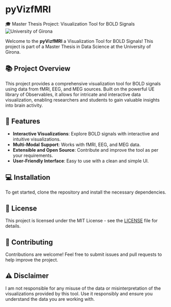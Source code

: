 # pyVizfMRI

🎓 Master Thesis Project: Visualization Tool for BOLD Signals
![University of Girona](https://upload.wikimedia.org/wikipedia/en/thumb/4/4d/University_of_Girona.svg/1200px-University_of_Girona.svg.png)

Welcome to the **pyVizfMRI** a Visualization Tool for BOLD Signals! This project is part of a Master Thesis in Data Science at the University of Girona.

## 📚 Project Overview

This project provides a comprehensive visualization tool for BOLD signals using data from fMRI, EEG, and MEG sources. Built on the powerful UE library of Observables, it allows for intricate and interactive data visualization, enabling researchers and students to gain valuable insights into brain activity.



## 🚀 Features

- **Interactive Visualizations**: Explore BOLD signals with interactive and intuitive visualizations.
- **Multi-Modal Support**: Works with fMRI, EEG, and MEG data.
- **Extensible and Open Source**: Contribute and improve the tool as per your requirements.
- **User-Friendly Interface**: Easy to use with a clean and simple UI.

## 💻 Installation

To get started, clone the repository and install the necessary dependencies.

## 📝 License

This project is licensed under the MIT License - see the [LICENSE](https://github.com/Jumalita/pyVizfMRI/blob/main/LICENSE) file for details.

## 🤝 Contributing

Contributions are welcome! Feel free to submit issues and pull requests to help improve the project.

## ⚠️ Disclaimer

I am not responsible for any misuse of the data or misinterpretation of the visualizations provided by this tool. Use it responsibly and ensure you understand the data you are working with.
